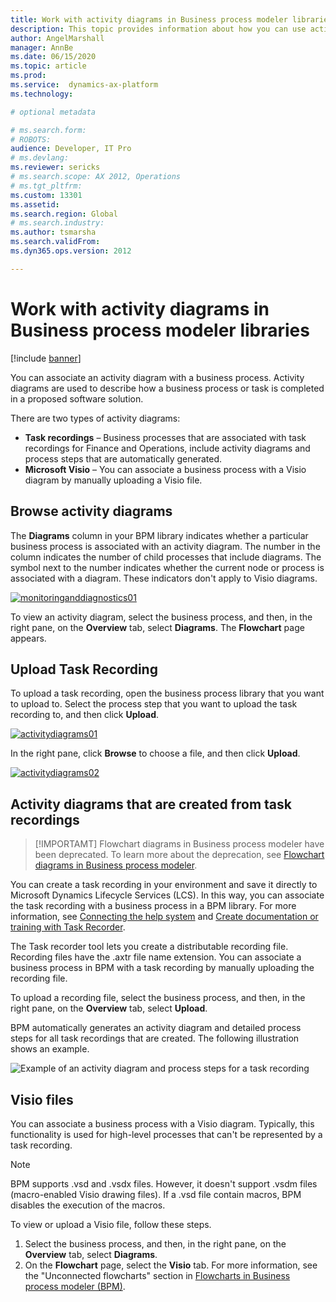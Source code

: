 ```yaml
---
title: Work with activity diagrams in Business process modeler libraries
description: This topic provides information about how you can use activity diagrams in a BPM library.
author: AngelMarshall 
manager: AnnBe
ms.date: 06/15/2020
ms.topic: article
ms.prod: 
ms.service:  dynamics-ax-platform
ms.technology: 

# optional metadata

# ms.search.form: 
# ROBOTS: 
audience: Developer, IT Pro
# ms.devlang: 
ms.reviewer: sericks
# ms.search.scope: AX 2012, Operations
# ms.tgt_pltfrm: 
ms.custom: 13301
ms.assetid: 
ms.search.region: Global
# ms.search.industry: 
ms.author: tsmarsha
ms.search.validFrom: 
ms.dyn365.ops.version: 2012

---
```


# Work with activity diagrams in Business process modeler libraries

[!include [banner](../includes/banner.md)]

You can associate an activity diagram with a business process. Activity diagrams are used to describe how a business process or task is completed in a proposed software solution.

There are two types of activity diagrams:

- **Task recordings** – Business processes that are associated with task recordings for Finance and Operations, include activity diagrams and process steps that are automatically generated.
- **Microsoft Visio** – You can associate a business process with a Visio diagram by manually uploading a Visio file.


## Browse activity diagrams
The **Diagrams** column in your BPM library indicates whether a particular business process is associated with an activity diagram. The number in the column indicates the number of child processes that include diagrams. The symbol next to the number indicates whether the current node or process is associated with a diagram. These indicators don't apply to Visio diagrams.

[![monitoringanddiagnostics01](./media/browse_activity_diagrams.JPG)](./media/browse_activity_diagrams.JPG)

To view an activity diagram, select the business process, and then, in the right pane, on the **Overview** tab, select **Diagrams**. The **Flowchart** page appears. 


## Upload Task Recording
To upload a task recording, open the business process library that you want to upload to. Select the process step that you want to upload the task recording to, and then click **Upload**.

[![activitydiagrams01](./media/activity_diagrams_01.jpg)](./media/activity_diagrams_01.jpg)


In the right pane, click **Browse** to choose a file, and then click **Upload**.

[![activitydiagrams02](./media/activity_diagrams_02.jpg)](./media/activity_diagrams_02.jpg)


## Activity diagrams that are created from task recordings

> [!IMPORTAMT]
> Flowchart diagrams in Business process modeler have been deprecated. To learn more about the deprecation, see [Flowchart diagrams in Business process modeler](removed-deprecated-features.md#flowchart-diagrams-in-business-process-modeler).

You can create a task recording in your environment and save it directly to Microsoft Dynamics Lifecycle Services (LCS). In this way, you can associate the task recording with a business process in a BPM library. For more information, see [Connecting the help system](../../fin-ops/get-started/help-connect.md) and [Create documentation or training with Task Recorder](../user-interface/task-recorder-training-docs.md).

The Task recorder tool lets you create a distributable recording file. Recording files have the .axtr file name extension. You can associate a business process in BPM with a task recording by manually uploading the recording file. 

To upload a recording file, select the business process, and then, in the right pane, on the **Overview** tab, select **Upload**.

BPM automatically generates an activity diagram and detailed process steps for all task recordings that are created. The following illustration shows an example.

![Example of an activity diagram and process steps for a task recording](./media/NEWBPM_BlogPost17-1024x483.png "Example of an activity diagram and process steps for a task recording")


## Visio files
You can associate a business process with a Visio diagram. Typically, this functionality is used for high-level processes that can't be represented by a task recording.

> [!Note]
> BPM supports .vsd and .vsdx files. However, it doesn't support .vsdm files (macro-enabled Visio drawing files). If a .vsd file contain macros, BPM disables the execution of the macros.

To view or upload a Visio file, follow these steps.

1. Select the business process, and then, in the right pane, on the **Overview** tab, select **Diagrams**.
2. On the **Flowchart** page, select the **Visio** tab. For more information, see the "Unconnected flowcharts" section in [Flowcharts in Business process modeler (BPM)](flowcharts-business-process-modeler.md).

